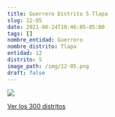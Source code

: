 ```yaml
---
title: Guerrero Distrito 5 Tlapa
slug: 12-05
date: 2021-06-24T10:46:05-05:00
tags: []
nombre_entidad: Guerrero
nombre_distrito: Tlapa
entidad: 12
distrito: 5
image_path: /img/12-05.png
draft: false
---
```


![](/img/12-05.png)

[Ver los 300 distritos](/docs/elecciones-2021)

